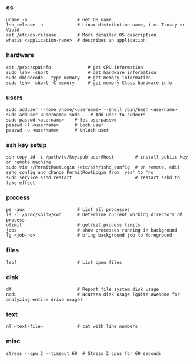 ### os

    uname -a                   # Get OS name
    lsb_release -a             # Linux distribution name, i.e. Trusty or Vivid
    cat /etc/os-release        # More detailed OS description
    whatis <application-name>  # describes an application

### hardware
    cat /proc/cpuinfo              # get CPU information
    sudo lshw -short               # get hardware information
    sudo dmidecode --type memory   # get memory information
    sudo lshw -short -C memory     # get memory Class hardware info

### users

    sudo adduser --home /home/<username> --shell /bin/bash <username>
    sudo adduser <username> sudo    # Add user to sudoers
    sudo passwd <username>    # Set userpasswd
    passwd -l <username>      # Lock user 
    passwd -u <username>      # Unlock user
    
### ssh key setup    
    ssh-copy-id -i /path/to/key.pub user@host        # install public key on remote machine
    sudo vim +/PermitRootLogin /etc/ssh/sshd_config  # on remote, edit sshd_config and change PermitRootLogin from 'yes' to 'no'
    sudo service sshd restart                        # restart sshd to take effect

### process

    ps -aux                    # List all processes
    ls -l /proc/<pid>/cwd      # Determine current working directory of process
    ulimit                     # get/set process limits
    jobs                       # show processes running in background
    fg <job-no>                # bring background job to foreground

### files

    lsof                       # List open files

### disk

    df                         # Report file system disk usage
    ncdu                       # Ncurses disk usage (quite awesome for analyzing entire drive usage)

### text

    nl <text-file>             # cat with line numbers

### misc

    stress --cpu 2 --timeout 60  # Stress 2 cpus for 60 seconds
